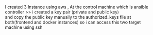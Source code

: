 I created 3 Instance using aws ,
At the control machine which is ansible controller >>  i created a key pair (private and public key)  
and copy the public key manually to the authorized_keys file at both(frontend and docker instances) 
so i can access this two target machine using ssh 
 
